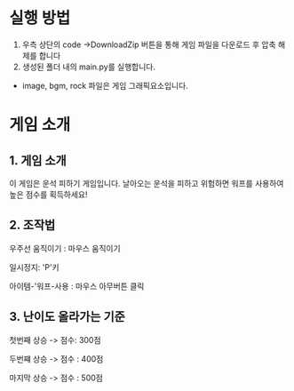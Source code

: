 # 실행 방법
1. 우측 상단의 code ->DownloadZip 버튼을 통해 게임 파일을 다운로드 후 압축 해제를 합니다
2. 생성된 폴더 내의 main.py를 실행합니다.

  * image, bgm, rock 파일은 게임 그래픽요소입니다.
  
# 게임 소개
## 1. 게임 소개
이 게임은 운석 피하기 게임입니다. 날아오는 운석을 피하고 위험하면 워프를 사용하여 높은 점수를 획득하세요!

## 2. 조작법
우주선 움직이기 : 마우스 움직이기

일시정지: 'P'키

아이템-'워프-사용 : 마우스 아무버튼 클릭

## 3. 난이도 올라가는 기준
첫번째 상승 -> 점수: 300점

두번쨰 상승 -> 점수 : 400점

마지막 상승 -> 점수 : 500점

